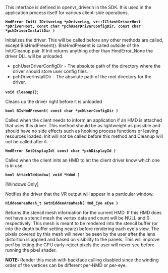 This interface is defined in openvr_driver.h in the SDK. It is used in the application process itself for various client-side operations.

**`HmdError Init( IDriverLog *pDriverLog, vr::IClientDriverHost *pDriverHost, const char *pchUserDriverConfigDir, const char *pchDriverInstallDir )`**

Initializes the driver. This will be called before any other methods are called,
except BIsHmdPresent(). BIsHmdPresent is called outside of the Init/Cleanup pair.
If Init returns anything other than HmdError_None the driver DLL will be unloaded.

* pchUserDriverConfigDir - The absolute path of the directory where the driver should store user config files.
* pchDriverInstallDir - The absolute path of the root directory for the driver.

**`void Cleanup()`**;

Cleans up the driver right before it is unloaded

**`bool BIsHmdPresent( const char *pchUserConfigDir )`**

Called when the client needs to inform an application if an HMD is attached that uses
this driver. This method should be as lightweight as possible and should have no side effects
such as hooking process functions or leaving resources loaded. Init will not be called before 
this method and Cleanup will not be called after it.

**`HmdError SetDisplayId( const char *pchDisplayId )`**

Called when the client inits an HMD to let the client driver know which one is in use.


**`bool AttachToWindow( void *hWnd )`**

[Windows Only]

Notifies the driver that the VR output will appear in a particular window.


**`HiddenAreaMesh_t GetHiddenAreaMesh( Hmd_Eye eEye )`**

Returns the stencil mesh information for the current HMD. If this HMD does not have a stencil mesh the vertex data and count will be
NULL and 0 respectively. This mesh is meant to be rendered into the stencil buffer (or into the depth buffer setting nearz) before rendering
each eye's view. The pixels covered by this mesh will never be seen by the user after the lens distortion is applied and based on visibility to the panels.
This will improve perf by letting the GPU early-reject pixels the user will never see before running the pixel shader.

**NOTE:** Render this mesh with backface culling disabled since the winding order of the vertices can be different per-HMD or per-eye.
	
